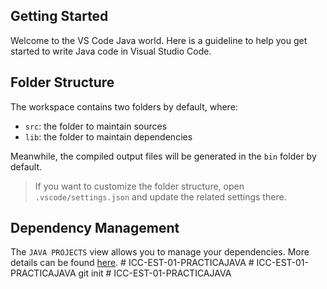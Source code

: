 ## Getting Started

Welcome to the VS Code Java world. Here is a guideline to help you get started to write Java code in Visual Studio Code.

## Folder Structure

The workspace contains two folders by default, where:

- `src`: the folder to maintain sources
- `lib`: the folder to maintain dependencies

Meanwhile, the compiled output files will be generated in the `bin` folder by default.

> If you want to customize the folder structure, open `.vscode/settings.json` and update the related settings there.

## Dependency Management

The `JAVA PROJECTS` view allows you to manage your dependencies. More details can be found [here](https://github.com/microsoft/vscode-java-dependency#manage-dependencies).
#   I C C - E S T - 0 1 - P R A C T I C A J A V A  
 #   I C C - E S T - 0 1 - P R A C T I C A J A V A  
 g i t  
 i n i t  
 #   I C C - E S T - 0 1 - P R A C T I C A J A V A  
 
